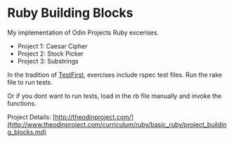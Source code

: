# Ruby Building Blocks

My implementation of Odin Projects Ruby excerises.

*	Project 1: Caesar Cipher
* 	Project 2: Stock Picker
*	Project 3: Substrings

In the tradition of [TestFirst](http://testfirst.org/learn_ruby), exercises include rspec test files.  Run the rake file to run tests.

Or if you dont want to run tests, load in the rb file manually and invoke the functions.


Project Details:
[http://theodinproject.com/](http://www.theodinproject.com/curriculum/ruby/basic_ruby/project_building_blocks.md)




